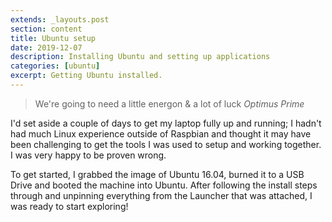 ```yaml
---
extends: _layouts.post
section: content
title: Ubuntu setup
date: 2019-12-07
description: Installing Ubuntu and setting up applications
categories: [ubuntu]
excerpt: Getting Ubuntu installed.
---
```


>   We're going to need a little energon &amp; a lot of luck
>   *Optimus Prime*

I'd set aside a couple of days to get my laptop fully up and running; 
I hadn't had much Linux experience outside of Raspbian and thought it may have been 
challenging to get the tools I was used to setup and working together. I was very
happy to be proven wrong.

To get started, I grabbed the image of Ubuntu 16.04, burned it to a USB Drive and 
booted the machine into Ubuntu. After following the install steps through and unpinning
everything from the Launcher that was attached, I was ready to start exploring!
